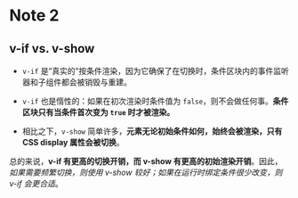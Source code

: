 # Note 2

## v-if vs. v-show​

- `v-if` 是“真实的”按条件渲染，因为它确保了在切换时，条件区块内的事件监听器和子组件都会被销毁与重建。

- `v-if` 也是惰性的：如果在初次渲染时条件值为 `false`，则不会做任何事。**条件区块只有当条件首次变为 `true` 时才被渲染。**

- 相比之下，`v-show` 简单许多，**元素无论初始条件如何，始终会被渲染，只有 CSS display 属性会被切换**。

总的来说，**v-if 有更高的切换开销，而 v-show 有更高的初始渲染开销**。因此，**如果需要频繁切换，则使用 v-show 较好*；*如果在运行时绑定条件很少改变，则 v-if 会更合适**。
